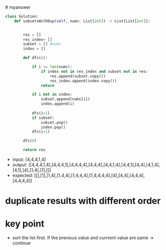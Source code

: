​# myanswer

```Python
class Solution:
    def subsetsWithDup(self, nums: List[int]) -> List[List[int]]:
        

        res = []
        res_index= []
        subset = [] #nums
        index = []

        def dfs(i):

            if i >= len(nums):
                if index not in res_index and subset not in res:
                    res.append(subset.copy())
                    res_index.append(index.copy())
                return 

            if i not in index:
                subset.append(nums[i])
                index.append(i)
            
            dfs(i+1)
            if subset:
                subset.pop()
                index.pop()
            dfs(i+1)

        dfs(0)

        return res
```
* input: [4,4,4,1,4]
* output: [[4,4,4,1,4],[4,4,4,1],[4,4,4,4],[4,4,4],[4,4,1,4],[4,4,1],[4,4],[4,1,4],[4,1],[4],[1,4],[1],[]]
* expected: [[],[1],[1,4],[1,4,4],[1,4,4,4],[1,4,4,4,4],[4],[4,4],[4,4,4],[4,4,4,4]]

# duplicate results with different order

# key point
* sort the list first. If the previous value and currrent value are same -> continue
